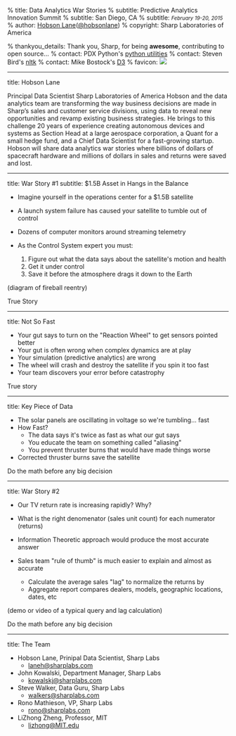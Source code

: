 % title: Data Analytics War Stories
% subtitle: Predictive Analytics Innovation Summit
% subtitle: San Diego, CA
% subtitle: <i><small>February 19-20, 2015</small></i>
% author: <a href="https://github.com/hobson">Hobson Lane</a>\(<a href="https://twitter.com/hobsonlane">@hobsonlane</a>\)
% copyright: Sharp Laboratories of America

% thankyou_details: Thank you, Sharp, for being <strong>awesome</strong>, contributing to open source...
% contact: PDX Python's <a href="https://github.com/pug/pug">python utilities</a>
% contact: Steven Bird's <a href="https://github.com/nltk">nltk</a>
% contact: Mike Bostock's <a href="http://d3js.org">D3</a>
% favicon: <img src="https://sharplabs.github.io/favicon.ico"/>

---
title: Hobson Lane

 Principal Data Scientist 
 Sharp Laboratories of America
 Hobson and the data analytics team are transforming the way business decisions are made in Sharp’s sales and customer service divisions, using data to reveal new opportunities and revamp existing business strategies. He brings to this challenge 20 years of experience creating autonomous devices and systems as Section Head at a large aerospace corporation, a Quant for a small hedge fund, and a Chief Data Scientist for a fast-growing startup. Hobson will share data analytics war stories where billions of dollars of spacecraft hardware and millions of dollars in sales and returns were saved and lost.

---
title: War Story #1
subtitle: $1.5B Asset in Hangs in the Balance

* Imagine yourself in the operations center for a $1.5B satellite
* A launch system failure has caused your satellite to tumble out of control
* Dozens of computer monitors around streaming telemetry
* As the Control System expert you must:

    1. Figure out what the data says about the satellite's motion and health
    2. Get it under control
    3. Save it before the atmosphere drags it down to the Earth

(diagram of fireball reentry)

<footer>True Story</footer>

---
title: Not So Fast

* Your gut says to turn on the "Reaction Wheel" to get sensors pointed better
* Your gut is often wrong when complex dynamics are at play
* Your simulation (predictive analytics) are wrong
* The wheel will crash and destroy the satellite if you spin it too fast
* Your team discovers your error before catastrophy

<footer>True story</footer>

---
title: Key Piece of Data

* The solar panels are oscillating in voltage so we're tumbling... fast 
* How Fast?
  - The data says it's twice as fast as what our gut says
  - You educate the team on something called "aliasing"
  - You prevent thruster burns that would have made things worse
* Corrected thruster burns save the satellite

<footer>Do the math before any big decision</footer>

---
title: War Story #2

* Our TV return rate is increasing rapidly? Why?
* What is the right denomenator (sales unit count) for each numerator (returns)

* Information Theoretic approach would produce the most accurate answer
* Sales team "rule of thumb" is much easier to explain and almost as accurate
  - Calculate the average sales "lag" to normalize the returns by
  - Aggregate report compares dealers, models, geographic locations, dates, etc

(demo or video of a typical query and lag calculation)

<footer>Do the math before any big decision</footer>

---
title: The Team

* Hobson Lane, Prinipal Data Scientist, Sharp Labs
    * <laneh@sharplabs.com>
* John Kowalski, Department Manager, Sharp Labs
    * <kowalskj@sharplabs.com>
* Steve Walker, Data Guru, Sharp Labs
    * <walkers@sharplabs.com>
* Rono Mathieson, VP, Sharp Labs
    * <rono@sharplabs.com>
* LiZhong Zheng, Professor, MIT
    * <lizhong@MIT.edu>



